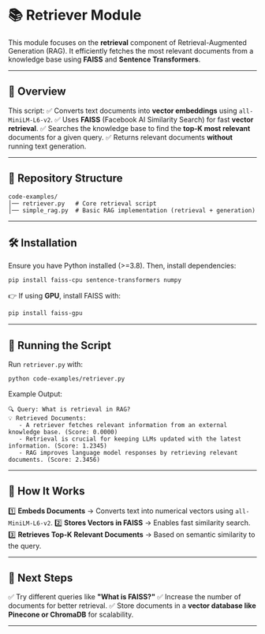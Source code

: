 # 📚 Retriever Module

This module focuses on the **retrieval** component of Retrieval-Augmented Generation (RAG). It efficiently fetches the most relevant documents from a knowledge base using **FAISS** and **Sentence Transformers**.

---

## 🚀 Overview
This script:
✅ Converts text documents into **vector embeddings** using `all-MiniLM-L6-v2`.
✅ Uses **FAISS** (Facebook AI Similarity Search) for fast **vector retrieval**.
✅ Searches the knowledge base to find the **top-K most relevant** documents for a given query.
✅ Returns relevant documents **without** running text generation.

---

## 📂 Repository Structure
```
code-examples/
│── retriever.py   # Core retrieval script
│── simple_rag.py  # Basic RAG implementation (retrieval + generation)
```

---

## 🛠 Installation
Ensure you have Python installed (>=3.8). Then, install dependencies:
```bash
pip install faiss-cpu sentence-transformers numpy
```
👉 If using **GPU**, install FAISS with:
```bash
pip install faiss-gpu
```

---

## 🏃 Running the Script
Run `retriever.py` with:
```bash
python code-examples/retriever.py
```

Example Output:
```
🔍 Query: What is retrieval in RAG?
💡 Retrieved Documents:
   - A retriever fetches relevant information from an external knowledge base. (Score: 0.0000)
   - Retrieval is crucial for keeping LLMs updated with the latest information. (Score: 1.2345)
   - RAG improves language model responses by retrieving relevant documents. (Score: 2.3456)
```

---

## 🔄 How It Works
1️⃣ **Embeds Documents** → Converts text into numerical vectors using `all-MiniLM-L6-v2`.
2️⃣ **Stores Vectors in FAISS** → Enables fast similarity search.
3️⃣ **Retrieves Top-K Relevant Documents** → Based on semantic similarity to the query.

---

## 🚀 Next Steps
✅ Try different queries like **"What is FAISS?"**
✅ Increase the number of documents for better retrieval.
✅ Store documents in a **vector database like Pinecone or ChromaDB** for scalability.

---
